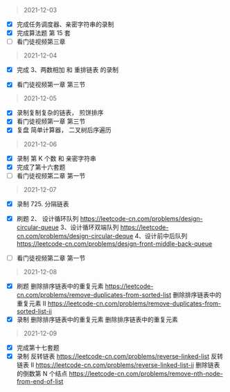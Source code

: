 > 2021-12-03

- [x] 完成任务调度器、亲密字符串的录制
- [x] 完成算法题 第 15 套
- [ ] 看门徒视频第三章

> 2021-12-04

- [x] 完成 3、两数相加 和 重排链表 的录制

- [x] 看门徒视频第一章 第三节

> 2021-12-05

- [x] 录制复制复杂的链表， 煎饼排序
- [x] 看门徒视频第一章 第三节
- [x] 复盘 简单计算器， 二叉树后序遍历

> 2021-12-06

- [x] 录制 第 K 个数 和 亲密字符串
- [x] 完成了第十六套题
- [ ] 看门徒视频第二章 第一节

> 2021-12-07

- [x] 录制 725. 分隔链表
- [x] 刷题
      2、 设计循环队列 https://leetcode-cn.com/problems/design-circular-queue
      3、设计循环双端队列 https://leetcode-cn.com/problems/design-circular-deque
      4、设计前中后队列 https://leetcode-cn.com/problems/design-front-middle-back-queue

- [ ] 看门徒视频第二章 第一节

> 2021-12-08

- [x] 刷题
      删除排序链表中的重复元素 https://leetcode-cn.com/problems/remove-duplicates-from-sorted-list
      删除排序链表中的重复元素 II https://leetcode-cn.com/problems/remove-duplicates-from-sorted-list-ii
- [x] 录制
      删除排序链表中的重复元素
      删除排序链表中的重复元素

> 2021-12-09

- [x] 完成第十七套题
- [x] 录制
      反转链表 https://leetcode-cn.com/problems/reverse-linked-list
      反转链表 II https://leetcode-cn.com/problems/reverse-linked-list-ii
      删除链表的倒数第 N 个结点 https://leetcode-cn.com/problems/remove-nth-node-from-end-of-list
